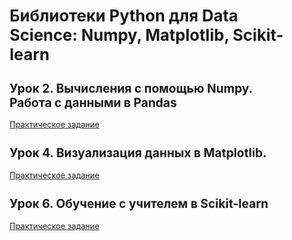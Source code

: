 # Библиотеки Python для Data Science: Numpy, Matplotlib, Scikit-learn

## Урок 2. Вычисления с помощью Numpy. Работа с данными в Pandas

[Практическое задание](https://github.com/TanXmas/gb_StudyCourse_Python_for_DS/blob/master/L02/L02HW.ipynb)

## Урок 4. Визуализация данных в Matplotlib.

[Практическое задание](https://github.com/TanXmas/gb_StudyCourse_Python_for_DS/blob/master/L04/L04HW.ipynb)

## Урок 6. Обучение с учителем в Scikit-learn

[Практическое задание]()

